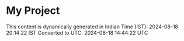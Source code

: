 # My Project

This content is dynamically generated in Indian Time (IST): 2024-08-18 20:14:22 IST
Converted to UTC: 2024-08-18 14:44:22 UTC
